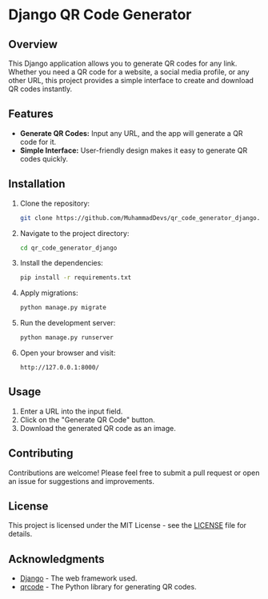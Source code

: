
# Django QR Code Generator

## Overview

This Django application allows you to generate QR codes for any link. Whether you need a QR code for a website, a social media profile, or any other URL, this project provides a simple interface to create and download QR codes instantly.

## Features

- **Generate QR Codes:** Input any URL, and the app will generate a QR code for it.
- **Simple Interface:** User-friendly design makes it easy to generate QR codes quickly.

## Installation

1. Clone the repository:

   ```bash
   git clone https://github.com/MuhammadDevs/qr_code_generator_django.git
   ```

2. Navigate to the project directory:

   ```bash
   cd qr_code_generator_django
   ```

3. Install the dependencies:

   ```bash
   pip install -r requirements.txt
   ```

4. Apply migrations:

   ```bash
   python manage.py migrate
   ```

5. Run the development server:

   ```bash
   python manage.py runserver
   ```

6. Open your browser and visit:

   ```
   http://127.0.0.1:8000/
   ```

## Usage

1. Enter a URL into the input field.
2. Click on the "Generate QR Code" button.
3. Download the generated QR code as an image.

## Contributing

Contributions are welcome! Please feel free to submit a pull request or open an issue for suggestions and improvements.

## License

This project is licensed under the MIT License - see the [LICENSE](LICENSE) file for details.

## Acknowledgments

- [Django](https://www.djangoproject.com/) - The web framework used.
- [qrcode](https://pypi.org/project/qrcode/) - The Python library for generating QR codes.

